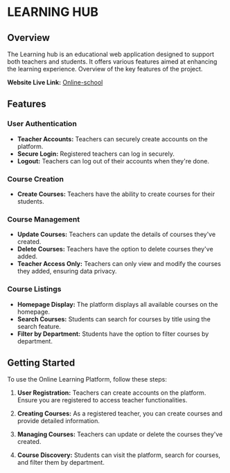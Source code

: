 # LEARNING HUB

## Overview
The Learning hub is an educational web application designed to support both teachers and students. It offers various features aimed at enhancing the learning experience. Overview of the key features of the project.

**Website Live Link:** [Online-school](http://onlineschool11.pythonanywhere.com/)

## Features

### User Authentication
- **Teacher Accounts:** Teachers can securely create accounts on the platform.
- **Secure Login:** Registered teachers can log in securely.
- **Logout:** Teachers can log out of their accounts when they're done.

### Course Creation
- **Create Courses:** Teachers have the ability to create courses for their students.

### Course Management
- **Update Courses:** Teachers can update the details of courses they've created.
- **Delete Courses:** Teachers have the option to delete courses they've added.
- **Teacher Access Only:** Teachers can only view and modify the courses they added, ensuring data privacy.

### Course Listings
- **Homepage Display:** The platform displays all available courses on the homepage.
- **Search Courses:** Students can search for courses by title using the search feature.
- **Filter by Department:** Students have the option to filter courses by department.

## Getting Started
To use the Online Learning Platform, follow these steps:

1. **User Registration:** Teachers can create accounts on the platform. Ensure you are registered to access teacher functionalities.

2. **Creating Courses:** As a registered teacher, you can create courses and provide detailed information.

3. **Managing Courses:** Teachers can update or delete the courses they've created.

4. **Course Discovery:** Students can visit the platform, search for courses, and filter them by department.


